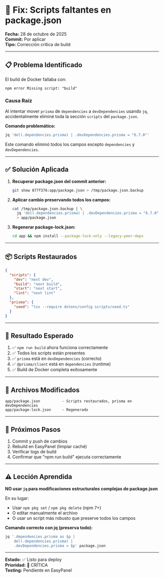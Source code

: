 
# 🔧 Fix: Scripts faltantes en package.json

**Fecha:** 28 de octubre de 2025  
**Commit:** Por aplicar  
**Tipo:** Corrección crítica de build

---

## 📋 Problema Identificado

El build de Docker fallaba con:

```
npm error Missing script: "build"
```

### Causa Raíz

Al intentar mover `prisma` de `dependencies` a `devDependencies` usando `jq`, accidentalmente eliminé toda la sección `scripts` del `package.json`.

**Comando problemático:**
```bash
jq 'del(.dependencies.prisma) | .devDependencies.prisma = "6.7.0"' 
```

Este comando eliminó todos los campos excepto `dependencies` y `devDependencies`.

---

## ✅ Solución Aplicada

1. **Recuperar package.json del commit anterior:**
   ```bash
   git show 877f376:app/package.json > /tmp/package.json.backup
   ```

2. **Aplicar cambio preservando todos los campos:**
   ```bash
   cat /tmp/package.json.backup | \
     jq 'del(.dependencies.prisma) | .devDependencies.prisma = "6.7.0"' \
     > app/package.json
   ```

3. **Regenerar package-lock.json:**
   ```bash
   cd app && npm install --package-lock-only --legacy-peer-deps
   ```

---

## 📦 Scripts Restaurados

```json
{
  "scripts": {
    "dev": "next dev",
    "build": "next build",
    "start": "next start",
    "lint": "next lint"
  },
  "prisma": {
    "seed": "tsx --require dotenv/config scripts/seed.ts"
  }
}
```

---

## 🎯 Resultado Esperado

1. ✅ `npm run build` ahora funciona correctamente
2. ✅ Todos los scripts están presentes
3. ✅ `prisma` está en `devDependencies` (correcto)
4. ✅ `@prisma/client` está en `dependencies` (runtime)
5. ✅ Build de Docker completa exitosamente

---

## 📝 Archivos Modificados

```
app/package.json          - Scripts restaurados, prisma en devDependencies
app/package-lock.json     - Regenerado
```

---

## 🚀 Próximos Pasos

1. Commit y push de cambios
2. Rebuild en EasyPanel (limpiar caché)
3. Verificar logs de build
4. Confirmar que "npm run build" ejecuta correctamente

---

## ⚠️ Lección Aprendida

**NO usar `jq` para modificaciones estructurales complejas de package.json**

En su lugar:
- Usar `npm pkg set` / `npm pkg delete` (npm 7+)
- O editar manualmente el archivo
- O usar un script más robusto que preserve todos los campos

**Comando correcto con jq (preserva todo):**
```bash
jq '.dependencies.prisma as $p | 
    del(.dependencies.prisma) | 
    .devDependencies.prisma = $p' package.json
```

---

**Estado:** ✅ Listo para deploy  
**Prioridad:** 🔴 CRÍTICA  
**Testing:** Pendiente en EasyPanel
